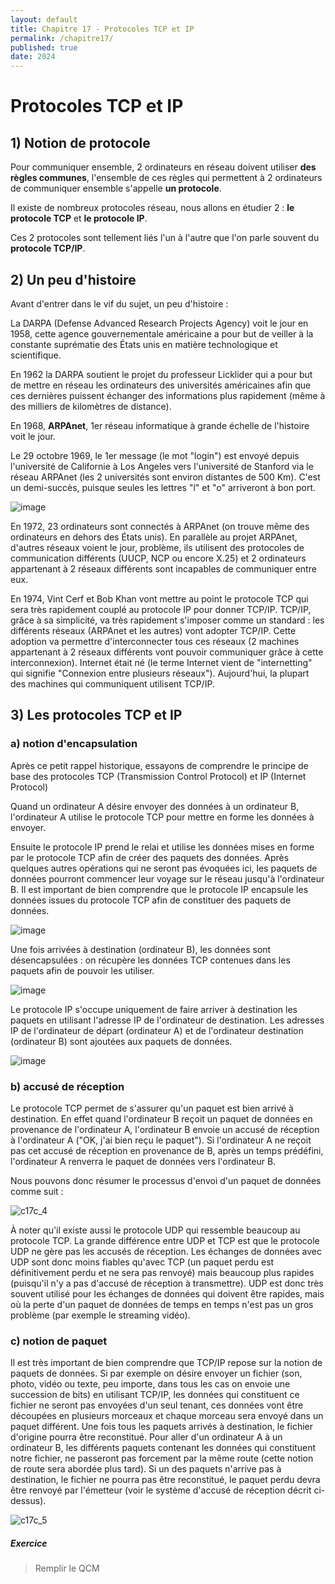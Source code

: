 ```yaml
---
layout: default
title: Chapitre 17 - Protocoles TCP et IP
permalink: /chapitre17/
published: true
date: 2024
---
```


# Protocoles TCP et IP

## 1) Notion de protocole

Pour communiquer ensemble, 2 ordinateurs en réseau doivent utiliser **des règles communes**, l'ensemble de ces règles qui permettent à 2 ordinateurs de communiquer ensemble s'appelle **un protocole**.

Il existe de nombreux protocoles réseau, nous allons en étudier 2 : **le protocole TCP** et **le protocole IP**. 

Ces 2 protocoles sont tellement liés l'un à l'autre que l'on parle souvent du **protocole TCP/IP**.

## 2) Un peu d'histoire

Avant d'entrer dans le vif du sujet, un peu d'histoire :

La DARPA (Defense Advanced Research Projects Agency) voit le jour en 1958, cette agence gouvernementale américaine a pour but de veiller à la constante suprématie des États unis en matière technologique et scientifique. 

En 1962 la DARPA soutient le projet du professeur Licklider qui a pour but de mettre en réseau les ordinateurs des universités américaines afin que ces dernières puissent échanger des informations plus rapidement (même à des milliers de kilomètres de distance). 

En 1968, **ARPAnet**, 1er réseau informatique à grande échelle de l'histoire voit le jour. 

Le 29 octobre 1969, le 1er message (le mot "login") est envoyé depuis l'université de Californie à Los Angeles vers l'université de Stanford via le réseau ARPAnet (les 2 universités sont environ distantes de 500 Km). C'est un demi-succès, puisque seules les lettres "l" et "o" arriveront à bon port. 

![image](https://github.com/user-attachments/assets/a4f3029f-3cfd-4716-adc3-cf4096bed89f)

En 1972, 23 ordinateurs sont connectés à ARPAnet (on trouve même des ordinateurs en dehors des États unis). En parallèle au projet ARPAnet, d'autres réseaux voient le jour, problème, ils utilisent des protocoles de communication différents (UUCP, NCP ou encore X.25) et 2 ordinateurs appartenant à 2 réseaux différents sont incapables de communiquer entre eux. 

En 1974, Vint Cerf et Bob Khan vont mettre au point le protocole TCP qui sera très rapidement couplé au protocole IP pour donner TCP/IP. TCP/IP, grâce à sa simplicité, va très rapidement s'imposer comme un standard : les différents réseaux (ARPAnet et les autres) vont adopter TCP/IP. Cette adoption va permettre d'interconnecter tous ces réseaux (2 machines appartenant à 2 réseaux différents vont pouvoir communiquer grâce à cette interconnexion). Internet était né (le terme Internet vient de "internetting" qui signifie "Connexion entre plusieurs réseaux"). Aujourd'hui, la plupart des machines qui communiquent utilisent TCP/IP.

## 3) Les protocoles TCP et IP

### a) notion d'encapsulation

Après ce petit rappel historique, essayons de comprendre le principe de base des protocoles TCP (Transmission Control Protocol) et IP (Internet Protocol)

Quand un ordinateur A désire envoyer des données à un ordinateur B, l'ordinateur A utilise le protocole TCP pour mettre en forme les données à envoyer.

Ensuite le protocole IP prend le relai et utilise les données mises en forme par le protocole TCP afin de créer des paquets des données. Après quelques autres opérations qui ne seront pas évoquées ici, les paquets de données pourront commencer leur voyage sur le réseau jusqu'à l'ordinateur B. Il est important de bien comprendre que le protocole IP encapsule les données issues du protocole TCP afin de constituer des paquets de données.

![image](https://github.com/user-attachments/assets/2ee5241f-4620-4bcb-bd85-6bcdc22a1891)

Une fois arrivées à destination (ordinateur B), les données sont désencapsulées : on récupère les données TCP contenues dans les paquets afin de pouvoir les utiliser.

![image](https://github.com/user-attachments/assets/a020e316-ed3d-4ac7-8f18-1953a980852b)

Le protocole IP s'occupe uniquement de faire arriver à destination les paquets en utilisant l'adresse IP de l'ordinateur de destination. Les adresses IP de l'ordinateur de départ (ordinateur A) et de l'ordinateur destination (ordinateur B) sont ajoutées aux paquets de données.

![image](https://github.com/user-attachments/assets/46c01dde-c79b-4f38-a476-a352e4a84d9a)

### b) accusé de réception

Le protocole TCP permet de s'assurer qu'un paquet est bien arrivé à destination. En effet quand l'ordinateur B reçoit un paquet de données en provenance de l'ordinateur A, l'ordinateur B envoie un accusé de réception à l'ordinateur A ("OK, j'ai bien reçu le paquet"). Si l'ordinateur A ne reçoit pas cet accusé de réception en provenance de B, après un temps prédéfini, l'ordinateur A renverra le paquet de données vers l'ordinateur B.

Nous pouvons donc résumer le processus d'envoi d'un paquet de données comme suit :

![c17c_4](https://github.com/user-attachments/assets/bd0e6a0d-899e-40c1-9d64-ffee15a1264b)

À noter qu'il existe aussi le protocole UDP qui ressemble beaucoup au protocole TCP. La grande différence entre UDP et TCP est que le protocole UDP ne gère pas les accusés de réception. Les échanges de données avec UDP sont donc moins fiables qu'avec TCP (un paquet perdu est définitivement perdu et ne sera pas renvoyé) mais beaucoup plus rapides (puisqu'il n'y a pas d'accusé de réception à transmettre). UDP est donc très souvent utilisé pour les échanges de données qui doivent être rapides, mais où la perte d'un paquet de données de temps en temps n'est pas un gros problème (par exemple le streaming vidéo).

### c) notion de paquet

Il est très important de bien comprendre que TCP/IP repose sur la notion de paquets de données. Si par exemple on désire envoyer un fichier (son, photo, vidéo ou texte, peu importe, dans tous les cas on envoie une succession de bits) en utilisant TCP/IP, les données qui constituent ce fichier ne seront pas envoyées d'un seul tenant, ces données vont être découpées en plusieurs morceaux et chaque morceau sera envoyé dans un paquet différent. Une fois tous les paquets arrivés à destination, le fichier d'origine pourra être reconstitué. Pour aller d'un ordinateur A à un ordinateur B, les différents paquets contenant les données qui constituent notre fichier, ne passeront pas forcement par la même route (cette notion de route sera abordée plus tard). Si un des paquets n'arrive pas à destination, le fichier ne pourra pas être reconstitué, le paquet perdu devra être renvoyé par l'émetteur (voir le système d'accusé de réception décrit ci-dessus).

![c17c_5](https://github.com/user-attachments/assets/29706e80-c7f9-47ad-bb2d-9d7c3f76e215)

##### Exercice
>
>Remplir le QCM
